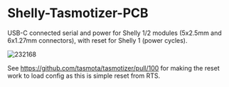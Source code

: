 # Shelly-Tasmotizer-PCB

USB-C connected serial and power for Shelly 1/2 modules (5x2.5mm and 6x1.27mm connectors), with reset for Shelly 1 (power cycles).

![232168](https://user-images.githubusercontent.com/996983/128397165-5d7cc128-e5e6-4c20-b499-182e5d7e9472.jpg)

See https://github.com/tasmota/tasmotizer/pull/100 for making the reset work to load config as this is simple reset from RTS.
